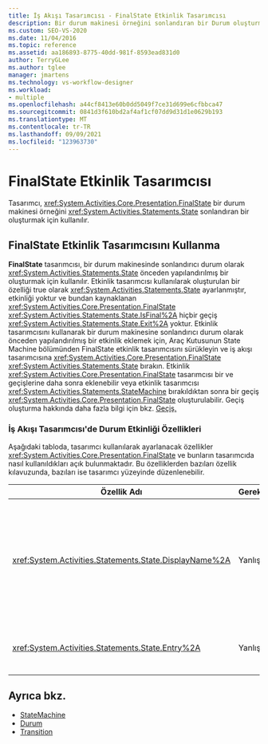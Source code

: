 ```yaml
---
title: İş Akışı Tasarımcısı - FinalState Etkinlik Tasarımcısı
description: Bir durum makinesi örneğini sonlandıran bir Durum oluşturmak için FinalState tasarımcısını kullanmayı öğrenin.
ms.custom: SEO-VS-2020
ms.date: 11/04/2016
ms.topic: reference
ms.assetid: aa186893-8775-40dd-981f-8593ead831d0
author: TerryGLee
ms.author: tglee
manager: jmartens
ms.technology: vs-workflow-designer
ms.workload:
- multiple
ms.openlocfilehash: a44cf8413e60b0dd5049f7ce31d699e6cfbbca47
ms.sourcegitcommit: 0841d3f610bd2af4af1cf07dd9d31d1e0629b193
ms.translationtype: MT
ms.contentlocale: tr-TR
ms.lasthandoff: 09/09/2021
ms.locfileid: "123963730"
---
```

# <a name="finalstate-activity-designer"></a>FinalState Etkinlik Tasarımcısı

Tasarımcı, <xref:System.Activities.Core.Presentation.FinalState> bir durum makinesi örneğini <xref:System.Activities.Statements.State> sonlandıran bir oluşturmak için kullanılır.

## <a name="using-the-finalstate-activity-designer"></a>FinalState Etkinlik Tasarımcısını Kullanma

**FinalState** tasarımcısı, bir durum makinesinde sonlandırıcı durum olarak <xref:System.Activities.Statements.State> önceden yapılandırılmış bir oluşturmak için kullanılır. Etkinlik tasarımcısı kullanılarak oluşturulan bir özelliği true olarak <xref:System.Activities.Statements.State> ayarlanmıştır, etkinliği yoktur ve bundan kaynaklanan <xref:System.Activities.Core.Presentation.FinalState> <xref:System.Activities.Statements.State.IsFinal%2A> hiçbir geçiş  <xref:System.Activities.Statements.State.Exit%2A> yoktur. Etkinlik tasarımcısını kullanarak bir durum makinesine sonlandırıcı durum olarak önceden yapılandırılmış bir etkinlik eklemek için, Araç Kutusunun State Machine bölümünden FinalState etkinlik tasarımcısını sürükleyin ve iş akışı tasarımcısına <xref:System.Activities.Core.Presentation.FinalState> <xref:System.Activities.Statements.State> bırakın.    Etkinlik <xref:System.Activities.Core.Presentation.FinalState> tasarımcısı bir ve geçişlerine daha sonra eklenebilir veya etkinlik tasarımcısı <xref:System.Activities.Statements.StateMachine> bırakıldıktan sonra bir geçiş <xref:System.Activities.Core.Presentation.FinalState> oluşturulabilir. Geçiş oluşturma hakkında daha fazla bilgi için bkz. [Geçiş.](../workflow-designer/transition-activity-designer.md)

### <a name="state-activity-properties-in-the-workflow-designer"></a>İş Akışı Tasarımcısı'de Durum Etkinliği Özellikleri

Aşağıdaki tabloda, tasarımcı kullanılarak ayarlanacak özellikler <xref:System.Activities.Core.Presentation.FinalState> ve bunların tasarımcıda nasıl kullanıldıkları açık bulunmaktadır. Bu özelliklerden bazıları özellik kılavuzunda, bazıları ise tasarımcı yüzeyinde düzenlenebilir.

|Özellik Adı|Gerekli|Kullanım|
|-|--------------|-|
|<xref:System.Activities.Statements.State.DisplayName%2A>|Yanlış|Üst bilgide etkinlik <xref:System.Activities.Statements.State> tasarımcısının kolay adını belirtir. Varsayılan değer State **değeridir.** Değer, özellik kılavuzunda veya doğrudan etkinlik tasarımcısının üst bilgisinde düzenlenebilir. <xref:System.Activities.Statements.State.DisplayName%2A>, iş akışı tasarımcısının üst kısmında görüntülenen içerik harita gezintisinde kullanılır.<br /><br /> kesinlikle <xref:System.Activities.Statements.State.DisplayName%2A> gerekli değildir, ancak bir tane kullanmak en iyi uygulamadır.|
|<xref:System.Activities.Statements.State.Entry%2A>|Yanlış|Bu durum'a geçiş olduğunda oluşan eylemi belirtir. Bu değer, Araç Kutusundan bir etkinliği **sürükleyip** durum bölümüne <xref:System.Activities.Statements.State.Entry%2A> bırakarak ayarlanır.|

## <a name="see-also"></a>Ayrıca bkz.

- [StateMachine](../workflow-designer/statemachine-activity-designer.md)
- [Durum](../workflow-designer/state-activity-designer.md)
- [Transition](../workflow-designer/transition-activity-designer.md)